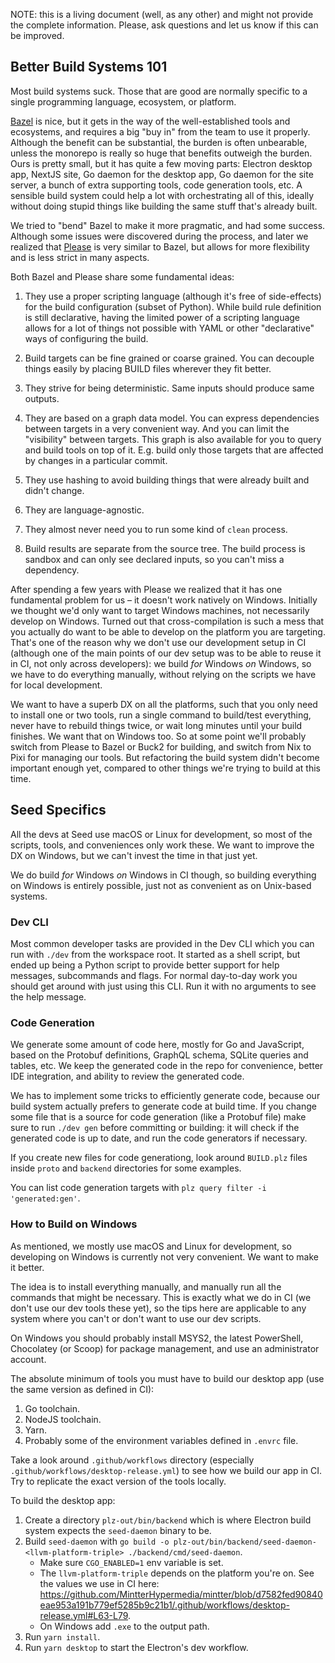 NOTE: this is a living document (well, as any other) and might not provide the complete information. Please, ask questions and let us know if this can be improved.

## Better Build Systems 101

Most build systems suck. Those that are good are normally specific to a single programming language, ecosystem, or platform.

[Bazel](https://bazel.build) is nice, but it gets in the way of the well-established tools and ecosystems, and requires a big "buy in" from the team to use it properly. Although the benefit can be substantial, the burden is often unbearable, unless the monorepo is really so huge that benefits outweigh the burden. Ours is pretty small, but it has quite a few moving parts: Electron desktop app, NextJS site, Go daemon for the desktop app, Go daemon for the site server, a bunch of extra supporting tools, code generation tools, etc. A sensible build system could help a lot with orchestrating all of this, ideally without doing stupid things like building the same stuff that's already built.

We tried to "bend" Bazel to make it more pragmatic, and had some success. Although some issues were discovered during the process, and later we realized that [Please](https://please.build) is very similar to Bazel, but allows for more flexibility and is less strict in many aspects.

Both Bazel and Please share some fundamental ideas:

1. They use a proper scripting language (although it's free of side-effects) for the build configuration (subset of Python). While build rule definition is still declarative, having the limited power of a scripting language allows for a lot of things not possible with YAML or other "declarative" ways of configuring the build.

2. Build targets can be fine grained or coarse grained. You can decouple things easily by placing BUILD files wherever they fit better.

3. They strive for being deterministic. Same inputs should produce same outputs.

4. They are based on a graph data model. You can express dependencies between targets in a very convenient way. And you can limit the "visibility" between targets. This graph is also available for you to query and build tools on top of it. E.g. build only those targets that are affected by changes in a particular commit.

5. They use hashing to avoid building things that were already built and didn't change.

6. They are language-agnostic.

7. They almost never need you to run some kind of `clean` process.

8. Build results are separate from the source tree. The build process is sandbox and can only see declared inputs, so you can't miss a dependency.

After spending a few years with Please we realized that it has one fundamental problem for us – it doesn't work natively on Windows. Initially we thought we'd only want to target Windows machines, not necessarily develop on Windows. Turned out that cross-compilation is such a mess that you actually do want to be able to develop on the platform you are targeting. That's one of the reason why we don't use our development setup in CI (although one of the main points of our dev setup was to be able to reuse it in CI, not only across developers): we build *for* Windows *on* Windows, so we have to do everything manually, without relying on the scripts we have for local development.

We want to have a superb DX on all the platforms, such that you only need to install one or two tools, run a single command to build/test everything, never have to rebuild things twice, or wait long minutes until your build finishes. We want that on Windows too. So at some point we'll probably switch from Please to Bazel or Buck2 for building, and switch from Nix to Pixi for managing our tools. But refactoring the build system didn't become important enough yet, compared to other things we're trying to build at this time.

## Seed Specifics

All the devs at Seed use macOS or Linux for development, so most of the scripts, tools, and conveniences only work these. We want to improve the DX on Windows, but we can't invest the time in that just yet.

We do build *for* Windows *on* Windows in CI though, so building everything on Windows is entirely possible, just not as convenient as on Unix-based systems.

### Dev CLI

Most common developer tasks are provided in the Dev CLI which you can run with `./dev` from the workspace root. It started as a shell script, but ended up being a Python script to provide better support for help messages, subcommands and flags. For normal day-to-day work you should get around with just using this CLI. Run it with no arguments to see the help message.

### Code Generation

We generate some amount of code here, mostly for Go and JavaScript, based on the Protobuf definitions, GraphQL schema, SQLite queries and tables, etc. We keep the generated code in the repo for convenience, better IDE integration, and ability to review the generated code.

We has to implement some tricks to efficiently generate code, because our build system actually prefers to generate code at build time. If you change some file that is a source for code generation (like a Protobuf file) make sure to run `./dev gen` before committing or building: it will check if the generated code is up to date, and run the code generators if necessary.

If you create new files for code generationg, look around `BUILD.plz` files inside `proto` and `backend` directories for some examples.

You can list code generation targets with `plz query filter -i 'generated:gen'`.

### How to Build on Windows

As mentioned, we mostly use macOS and Linux for development, so developing on Windows is currently not very convenient. We want to make it better.

The idea is to install everything manually, and manually run all the commands that might be necessary. This is exactly what we do in CI (we don't use our dev tools these yet), so the tips here are applicable to any system where you can't or don't want to use our dev scripts.

On Windows you should probably install MSYS2, the latest PowerShell, Chocolatey (or Scoop) for package management, and use an administrator account.

The absolute minimum of tools you must have to build our desktop app (use the same version as defined in CI):

1. Go toolchain.
2. NodeJS toolchain.
3. Yarn.
4. Probably some of the environment variables defined in `.envrc` file.

Take a look around `.github/workflows` directory (especially `.github/workflows/desktop-release.yml`) to see how we build our app in CI. Try to replicate the exact version of the tools locally.

To build the desktop app:

1. Create a directory `plz-out/bin/backend` which is where Electron build system expects the `seed-daemon` binary to be.
2. Build `seed-daemon` with `go build -o plz-out/bin/backend/seed-daemon-<llvm-platform-triple> ./backend/cmd/seed-daemon`.
    - Make sure `CGO_ENABLED=1` env variable is set.
    - The `llvm-platform-triple` depends on the platform you're on. See the values we use in CI here: https://github.com/MintterHypermedia/mintter/blob/d7582fed90840eae953a191b779ef5285b9c21b1/.github/workflows/desktop-release.yml#L63-L79.
    - On Windows add `.exe` to the output path.
3. Run `yarn install`.
4. Run `yarn desktop` to start the Electron's dev workflow.
